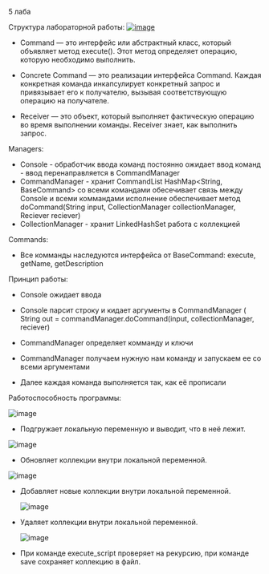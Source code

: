 5 лаба

Структура лабораторной работы:
[
![image](https://github.com/user-attachments/assets/7a6b397f-a84c-4273-b9db-4cc42ebda397)](https://www.plantuml.com/plantuml/svg/p5XVR-Cs37_Ffz2mbnJN0iMUXg3eTcslQu0BLYmT1gpe0DPY4g6owCboBjcmxpvRaHchaOrxy_Kf-f4YV_n3gidFfGFhgbnFldCRp54K6fIPE2g48_5Apb4kfBAOEKLcKhufKu25N6XbqEqB56JTXYQJJ4DPYezItbAUWv7YtuaG7ph0z6mcF8Gxp2g7qrlI-c1s0GRMQC_5RvWft3QVbiugitv-EHVXUj0vcmLHRKeOoB5xbbXcLXMDIOR_EpARhnQmY-an-WrnL2RYoEZO79LnQ5UGeRY14bkELrVYABY-3fp7oT-jHh1nyXWQlxedtWB54ppml10PIsRYip9lA1-Wt2pHNNs6rp_8lbrxjG9iYG6PjhHh6m7woNifOOjFTAyqDkQtfAI7CvyVzXF983JUD1ZYoBrNHxVbzd1EANmG5dFQjhnkzdCvrMJMiH5D8EyjvIUy80ncohHOAOsFu3OjraJu5SdYId11ep948FUAf208cJqN0rrpbYYwAKaZ-_0dDkwNByTzl4DMAWCEIxx723V7RYRcnc7jtn_tisOElRQZK9OeQP5-KAzTegdosdvbdDqtmzoSqK8J7ezpAsVUMz2Lfz9Adb-E-A-haAgZkFLpfrOhbLNQzRjYbPGt5gOTHXgSpa-7QL_wmOosGrB42RO8ChHEqw87fUao0sFGnkCrmae9eQau8aR6MtUXr9_sMFiZsrTeLZWjCujwYiporjS3A3leZ3KItbZMwuuLEEyFg8iuxnrake3YAYoBxbDvFUxpCpShYZWpClxJ64Ofy0ed7iJ8KWDa5drzxy3LWZ_9e6m-FgaS3_BZkfnrTwSNAbcFBWLBKBaDsPbuH5kIyL2kZCf1Fv8oRYPMci1vNF9cYRQClmAxM3svX3sSKLw0nIVYXwtTstqE4gaSY2_1fHlnQS0zyGxc-5tPRXjLVaTZa1ihy-SWF6slupxr6LsZQMOOb_XtXSOfq7EPlAIfsqQKUSu79dmC7FmRAQbwrTW-eFTStN-6Q-Trjg2L1DVzHwLh93BF1fdS0bGWvZzoOlBcq4xK-ty5V9d2jN3WQ31imUC-zF2ctLPXSR50XtJCE37fwVg2QhrneIszGgCBMhazF-XncWRdFZRNPwsFTffrAdPEcLN6tM6PeP4rXMZb9OGZRpzcVAzGooEpHMSg4o4CQuyV4vi-aEOZim8fUtT1l36hGWulZi7l78cm_Sw8hvKR-l9eILQPAmTSHD-AKfQ3uzG5s0rTIEIl2UIZrZVx_bOOLXgt0mAvfWO9qen_Apn_EJnNAQgnQ6IsIzXYJ9AHyRdLKnHpOsHqRh_xBVA-5naTcUEayxlfyD_5y_UNbp_-S7bvBg7Se7ov-4j4lyVztxiTupWHGs40xdEAQChjjg200d6GBQ63521EnH7ezcGeZiAF8clqesyzeKLyUDwp_URPi_VxB-RT--kVlyp7ywI1jOB9quonWCaEbT-SUUmSIso0WTW00x41vlu-cDyw9kylpdYcfTFlcUQCPreOppHbFDF2UAO1uvbMv0gaGC5O2W033-tVioJQf861s003iQaOZyrqsFreqaFRPJwSjzTVjqxMw--DqTkXo-AnfPMuaac_V-reqkf_8sPxtivFeSRrXwkqvJpnvVAqPQC06FQZbPcOlkc1wEXcXgpHsSBJetbbE1QjgiS5Q0e9HVjfC_w17sFIz7iUZRNPOs2ikj4ACp-zNZssd2B7Mexc2FL0D6UW1wBpKuZrQ7Dk0AZLRyRiTikNFD19WtjzwioxrOlHj9WFd2Jf7H-9FhQ9QtJSwzhHkc8pcydBvNdhjvZMbvrimQ0JgeouYvwDk61WnB0MBddCtuTxUy3zWbpK7T3iA1Z8N60WNO2HBWIZNHS2cNGXW84k133GXG06cW68fXdWg3S37FNYj7eTWhMmO60jB1ZREfs1sEIj4MC33FH5W8MK00PI0faw9V9EZoa13CG6c2espa1ioYrjPnwbI1e5RLiqkPpxsGDkAng7RtUs1zhkawVYm1cI4nWlU0dj2rvaaXx0GC4B31Iym431AsXVy3hg1U_uYA3vJT6cbJ11k__hpWAME_zZwQodeCltxmG6syuLPwyVCyHj9u-xzuyb1jlczQauZe1wgM1yI-ePg9Tw1XOwOA0iQm-7-XGG1b80c2O5WEbJ01X8WVOlGcnwXkTDpz1rpVRWqUPDpq1iUWRcJS502W03ywOu1YvJ01X80M3w5006ObEUbaDiUWPYqpCG6s1WUYAJ5TePohHSaV2Uep2GQJq3cTOpq3q21X9Qc7GXa86-0p0mRtBBH-SDC31lUWRc3J0Gc-8o5CIcOo0sm41iX4biJf--N3x__FRr3m00)


- Command — это интерфейс или абстрактный класс, который объявляет метод execute(). Этот метод определяет операцию, которую необходимо выполнить.

- Concrete Command — это реализации интерфейса Command. Каждая конкретная команда инкапсулирует конкретный запрос и привязывает его к получателю, вызывая соответствующую операцию на получателе.

- Receiver — это объект, который выполняет фактическую операцию во время выполнении команды. Receiver знает, как выполнить запрос.

Managers:
- Console - обработчик ввода команд
	постоянно ожидает ввод команд - ввод перенаправляется в CommandManager
- CommandManager - хранит CommandList HashMap<String, BaseCommand> со всеми командами
	обесечивает связь между Console и всеми коммандами
	исполнение обеспечивает метод doCommand(String input, CollectionManager collectionManager, Reciever reciever)
- CollectionManager - хранит LinkedHashSet
	работа с коллекцией

Commands:

- Все комманды наследуются интерфейса от BaseCommand:
	execute, getName, getDescription

Принцип работы:

- Console ожидает ввода

- Console парсит строку и кидает аргументы в CommandManager (
	String out = commandManager.doCommand(input, collectionManager, reciever)

- CommandManager определяет комманду и ключи 

- CommandManager получаем нужную нам команду и запускаем ее со всеми аргументами

- Далее каждая команда выполняется так, как её прописали


Работоспособность программы:

![image](https://github.com/user-attachments/assets/46390ca8-017c-4289-98cb-67b479b2d72d)

- Подгружает локальную переменную и выводит, что в неё лежит.

![image](https://github.com/user-attachments/assets/d02dc665-915d-4497-8052-07ff943ce746)

- Обновляет коллекции внутри локальной переменной.

![image](https://github.com/user-attachments/assets/bba20159-31f3-490d-ad18-055572c8e0bb)
  
- Добавляет новые коллекции внутри локальной переменной.

  ![image](https://github.com/user-attachments/assets/42e37317-e4b1-4aa0-918a-3b687ddb0e29)

- Удаляет коллекции внутри локальной переменной.

  ![image](https://github.com/user-attachments/assets/dedca3ba-6c3b-42e7-ba18-0a0b1976dec7)

- При команде execute_script проверяет на рекурсию, при команде save сохраняет коллекцию в файл.
